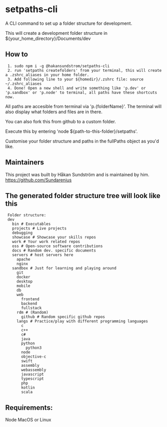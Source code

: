 # setpaths-cli
A CLI command to set up a folder structure for development.

This will create a development folder structure in ${your_home_directory}/Documents/dev

## How to
```
 1. sudo npm i -g @hakansundstrom/setpaths-cli
 2. run 'setpaths createfolders' from your terminal, this will create a .zshrc_aliases in your home folder.
 3. Add following line to your ${homedir}/.zshrc file: source ~/.zshrc_aliases
 4. Done! Open a new shell and write something like 'p.dev' or 'p.sandbox' or 'p.node' to terminal, all paths have these shortcuts now.
```

All paths are accesible from terminal via 'p.{folderName}'.
The terminal will also display what folders and files are in there.

You can also fork this from github to a custom folder.

Execute this by entering 'node ${path-to-this-folder}/setpaths'. 

Customise your folder structure and paths in the fullPaths object as you'd like.

## Maintainers
This project was built by Håkan Sundström and is maintained by him.
https://github.com/Sundarenius

## The generated folder structure tree will look like this
````
 Folder structure:
 dev
   bin # Executables
   projects # Live projects
   debugging
   showcase # Showcase your skills repos
   work # Your work related repos
   oss # Open-source software contributions
   docs # Random dev. specific documents
   servers # host servers here
     apache
     nginx
   sandbox # Just for learning and playing around
     git
     docker
     desktop
     mobile
     db
     web
       frontend
       backend
       fullstack
     rdm # (Random)
       github # Random specific github repos
     langs # Practice/play with different programming languages
       c
       c++
       c#
       java
       python
         python3
       node
       objective-c
       swift
       assembly
       webassembly
       javascript
       typescript
       php
       kotlin
       scala
````

## Requirements:
Node
MacOS or Linux
